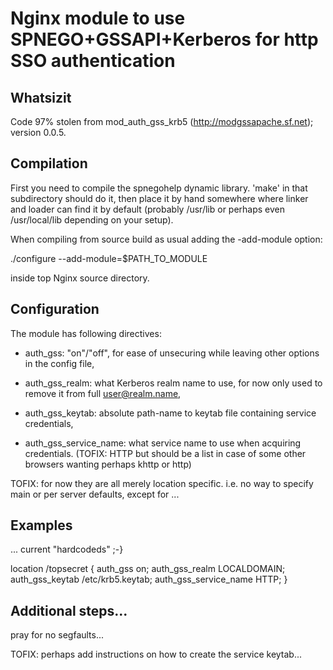 Nginx module to use SPNEGO+GSSAPI+Kerberos for http SSO authentication
======================================================================

Whatsizit
---------

Code 97% stolen from mod_auth_gss_krb5 (http://modgssapache.sf.net);
version 0.0.5.

Compilation
-----------

First you need to compile the spnegohelp dynamic library. 'make' in that
subdirectory should do it, then place it by hand somewhere where linker
and loader can find it by default (probably /usr/lib or perhaps even
/usr/local/lib depending on your setup).

When compiling from source build as usual adding the -add-module option:

  ./configure --add-module=$PATH_TO_MODULE

inside top Nginx source directory.

Configuration
-------------

The module has following directives:

- auth_gss: "on"/"off", for ease of unsecuring while leaving other
  options in the config file,

- auth_gss_realm: what Kerberos realm name to use, for now only used to
  remove it from full user@realm.name,

- auth_gss_keytab: absolute path-name to keytab file containing service
  credentials,

- auth_gss_service_name: what service name to use when acquiring
  credentials. (TOFIX: HTTP but should be a list in case of some other
  browsers wanting perhaps khttp or http)

TOFIX: for now they are all merely location specific. i.e. no way to
specify main or per server defaults, except for ...

Examples
--------

... current "hardcodeds" ;-}

location /topsecret {
  auth_gss on;
  auth_gss_realm LOCALDOMAIN;
  auth_gss_keytab /etc/krb5.keytab;
  auth_gss_service_name HTTP;
}

Additional steps...
-------------------

pray for no segfaults...

TOFIX: perhaps add instructions on how to create the service keytab...
